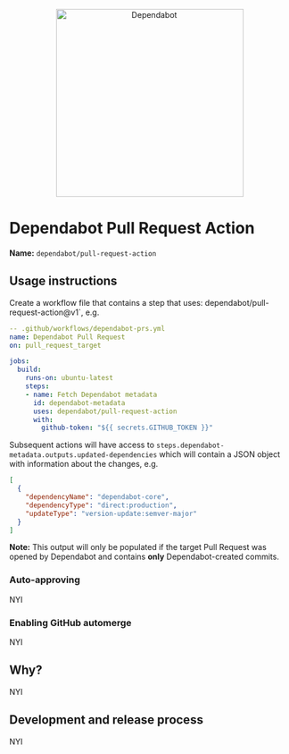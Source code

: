 <p align="center">
  <img src="https://s3.eu-west-2.amazonaws.com/dependabot-images/logo-with-name-horizontal.svg?v5" alt="Dependabot" width="336">
</p>

# Dependabot Pull Request Action

**Name:** `dependabot/pull-request-action`
## Usage instructions

Create a workflow file that contains a step that uses: dependabot/pull-request-action@v1`, e.g.

```yaml
-- .github/workflows/dependabot-prs.yml
name: Dependabot Pull Request
on: pull_request_target

jobs:
  build:
    runs-on: ubuntu-latest
    steps:
    - name: Fetch Dependabot metadata
      id: dependabot-metadata
      uses: dependabot/pull-request-action
      with:
        github-token: "${{ secrets.GITHUB_TOKEN }}"
```

Subsequent actions will have access to `steps.dependabot-metadata.outputs.updated-dependencies` which will contain a
JSON object with information about the changes, e.g.

```json
[
  {
    "dependencyName": "dependabot-core",
    "dependencyType": "direct:production",
    "updateType": "version-update:semver-major"
  }
]
```

**Note:** This output will only be populated if the target Pull Request was opened by Dependabot and contains **only** Dependabot-created commits.

### Auto-approving

NYI

### Enabling GitHub automerge

NYI

## Why?

NYI

## Development and release process

NYI
